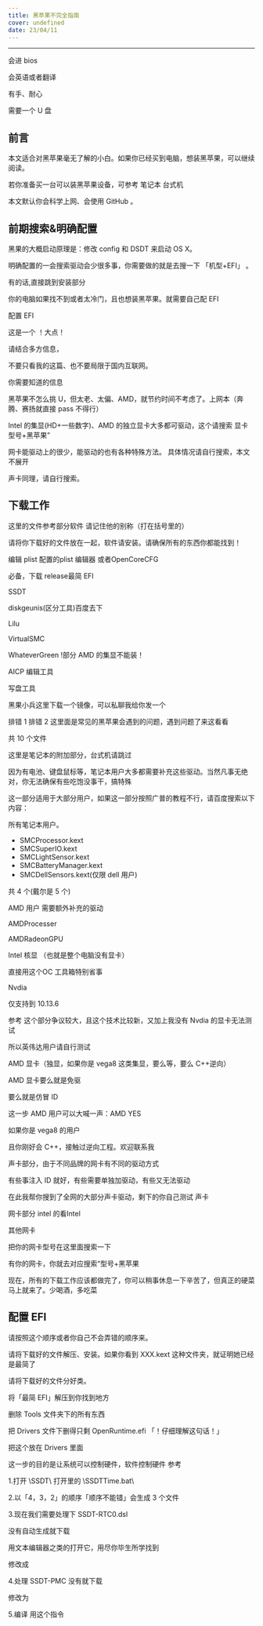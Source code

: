 ```yaml
---
title: 黑苹果不完全指南
cover: undefined
date: 23/04/11
---
```


<hr />



会进 bios

会英语或者翻译

有手、耐心

需要一个 U 盘

## 前言

本文适合对黑苹果毫无了解的小白。如果你已经买到电脑，想装黑苹果，可以继续阅读。

若你准备买一台可以装黑苹果设备，可参考 笔记本 台式机

本文默认你会科学上网、会使用 GitHub 。

## 前期搜索&明确配置

黑果的大概启动原理是：修改 config 和 DSDT 来启动 OS X。

明确配置的一会搜索驱动会少很多事，你需要做的就是去搜一下 「机型+EFI」 。

有的话,直接跳到安装部分

你的电脑如果找不到或者太冷门，且也想装黑苹果。就需要自己配 EFI

配置 EFI

这是一个 ！大点！

请结合多方信息，

不要只看我的这篇、也不要局限于国内互联网。

你需要知道的信息

黑苹果不怎么挑 U，但太老、太偏、AMD，就节约时间不考虑了。上网本（奔腾、赛扬就直接 pass 不得行）

Intel 的集显(HD+一些数字)、AMD 的独立显卡大多都可驱动，这个请搜索 显卡型号+黑苹果”

网卡能驱动上的很少，能驱动的也有各种特殊方法。
具体情况请自行搜索，本文不展开

声卡同理，请自行搜索。

## 下载工作

这里的文件参考部分软件
请记住他的别称（打在括号里的）

请将你下载好的文件放在一起，软件请安装。请确保所有的东西你都能找到！

编辑 plist 配置的plist 编辑器 或者OpenCoreCFG

必备，下载 release最简 EFI

SSDT

diskgeunis(区分工具)百度去下

Lilu

VirtualSMC

WhateverGreen !部分 AMD 的集显不能装！

AICP 编辑工具

写盘工具

黑果小兵这里下载一个镜像，可以私聊我给你发一个

排错 1 排错 2
这里面是常见的黑苹果会遇到的问题，遇到问题了来这看看

共 10 个文件

这里是笔记本的附加部分，台式机请跳过

因为有电池、键盘鼠标等，笔记本用户大多都需要补充这些驱动。当然凡事无绝对，你无法确保有些吃饱没事干，搞特殊

这一部分适用于大部分用户，如果这一部分按照广普的教程不行，请百度搜索以下内容：

所有笔记本用户。
- SMCProcessor.kext
- SMCSuperIO.kext
- SMCLightSensor.kext
- SMCBatteryManager.kext
- SMCDellSensors.kext(仅限 dell 用户)

共 4 个(戴尔是 5 个)

AMD 用户 需要额外补充的驱动

AMDProcesser

AMDRadeonGPU

Intel 核显 （也就是整个电脑没有显卡）

直接用这个OC 工具箱特别省事

Nvdia

仅支持到 10.13.6

参考
这个部分争议较大，且这个技术比较新，又加上我没有 Nvdia 的显卡无法测试

所以英伟达用户请自行测试

AMD 显卡（独显，如果你是 vega8 这类集显，要么等，要么 C++逆向）

AMD 显卡要么就是免驱

要么就是仿冒 ID

这一步 AMD 用户可以大喊一声：AMD YES

如果你是 vega8 的用户

且你刚好会 C++，接触过逆向工程。欢迎联系我

声卡部分，由于不同品牌的网卡有不同的驱动方式

有些事注入 ID 就好，有些需要单独加驱动，有些又无法驱动

在此我帮你搜到了全网的大部分声卡驱动，剩下的你自己测试
声卡

网卡部分 intel 的看Intel

其他网卡

把你的网卡型号在这里面搜索一下

有你的网卡，你就去对应搜索“型号+黑苹果

现在，所有的下载工作应该都做完了，你可以稍事休息一下辛苦了，但真正的硬菜马上就来了。少喝酒，多吃菜

## 配置 EFI

请按照这个顺序或者你自己不会弄错的顺序来。

请将下载好的文件解压、安装。如果你看到 XXX.kext 这种文件夹，就证明她已经是最简了

请将下载好的文件分好类。

将「最简 EFI」解压到你找到地方

删除 Tools 文件夹下的所有东西

把 Drivers 文件下删得只剩 OpenRuntime.efi 「！仔细理解这句话！」

把这个放在 Drivers 里面

这一步的目的是让系统可以控制硬件，软件控制硬件
参考

1.打开 \\SSDT\\ 打开里的 \\SSDTTime.bat\\

2.以「4，3，2」的顺序「顺序不能错」会生成 3 个文件

3.现在我们需要处理下 SSDT-RTC0.dsl

没有自动生成就下载

用文本编辑器之类的打开它，用尽你毕生所学找到

修改成

4.处理 SSDT-PMC
没有就下载

修改为

5.编译
用这个指令

		